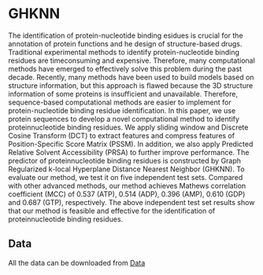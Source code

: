 GHKNN
===
The identification of protein-nucleotide binding esidues is crucial for the annotation of protein functions and he design of structure-based drugs. Traditional experimental
methods to identify protein-nucleotide binding residues are timeconsuming and expensive. Therefore, many computational methods have emerged to effectively solve this problem during the past decade. Recently, many methods have been used to build models based on structure information, but this approach is flawed because the 3D structure information of some proteins is insufficient and unavailable. Therefore, sequence-based computational methods are easier to implement for protein-nucleotide binding residue identification. In this paper, we use protein sequences to develop a novel computational method to identify proteinnucleotide binding residues. We apply sliding window and Discrete Cosine Transform (DCT) to extract features and compress features of Position-Specific Score Matrix (PSSM). In addition, we also apply Predicted Relative Solvent Accessibility (PRSA) to further improve performance. The predictor of proteinnucleotide binding residues is constructed by Graph Regularized k-local Hyperplane Distance Nearest Neighbor (GHKNN). To evaluate our method, we test it on five independent test sets. Compared with other advanced methods, our method achieves Mathews correlation coefficient (MCC) of 0.537 (ATP), 0.514 (ADP), 0.396 (AMP), 0.610 (GDP) and 0.687 (GTP), respectively. The above independent test set results show that our method is feasible and effective for the identification of proteinnucleotide binding residues.

Data
---
All the data can be downloaded from [Data](http://yhpjc.vip/download/GHKNN/)
